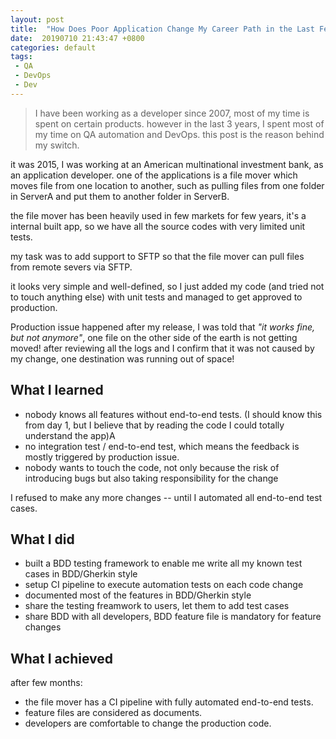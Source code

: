 ```yaml
---
layout: post
title:  "How Does Poor Application Change My Career Path in the Last Few Years"
date:  20190710 21:43:47 +0800
categories: default
tags:
 - QA
 - DevOps
 - Dev
---
```


> I have been working as a developer since 2007, most of my time is spent on certain products. however in the last 3 years, I spent most of my time on QA automation and DevOps. this post is the reason behind my switch.


it was 2015, I was working at an American multinational investment bank, as an application developer.
one of the applications is a file mover which moves file from one location to another, such as pulling files from one folder in ServerA and put them to another folder in ServerB.

the file mover has been heavily used in few markets for few years, it's a internal built app, so we have all the source codes with very limited unit tests.

my task was to add support to SFTP so that the file mover can pull files from remote severs via SFTP.

it looks very simple and well-defined, so I just added my code (and tried not to touch anything else) with unit tests and managed to get approved to production.

Production issue happened after my release, I was told that *"it works fine, but not anymore"*, one file on the other side of the earth is not getting moved!
after reviewing all the logs and I confirm that it was not caused by my change, one destination was running out of space!

## What I learned

 - nobody knows all features without end-to-end tests. (I should know this from day 1, but I believe that by reading the code I could totally understand the app)A
 - no integration test / end-to-end test, which means the feedback is mostly triggered by production issue.
 - nobody wants to touch the code, not only because the risk of introducing bugs but also taking responsibility for the change


I refused to make any more changes -- until I automated all end-to-end test cases.

## What I did

 - built a BDD testing framework to enable me write all my known test cases in BDD/Gherkin style 
 - setup CI pipeline to execute automation tests on each code change 
 - documented most of the features in BDD/Gherkin style 
 - share the testing freamwork to users, let them to add test cases
 - share BDD with all developers, BDD feature file is mandatory for feature changes


## What I achieved
after few months:
 - the file mover has a CI pipeline with fully automated end-to-end tests. 
 - feature files are considered as documents. 
 - developers are comfortable to change the production code.
